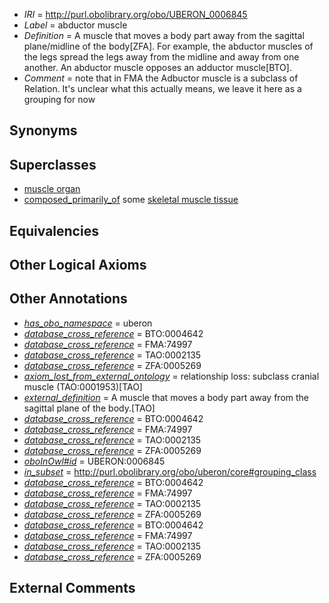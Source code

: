  * *IRI* = http://purl.obolibrary.org/obo/UBERON_0006845
 * *Label* = abductor muscle
 * *Definition* = A muscle that moves a body part away from the sagittal plane/midline of the body[ZFA]. For example, the abductor muscles of the legs spread the legs away from the midline and away from one another. An abductor muscle opposes an adductor muscle[BTO].
 * *Comment* = note that in FMA the Adbuctor muscle is a subclass of Relation. It's unclear what this actually means, we leave it here as a grouping for now

## Synonyms


## Superclasses

 * [muscle organ](../../UBERON/30/UBERON_0001630.md)
 * [composed_primarily_of](../../UBREL/02/UBREL_0000002.md) some [skeletal muscle tissue](../../UBERON/34/UBERON_0001134.md)

## Equivalencies


## Other Logical Axioms


## Other Annotations

 * *[has_obo_namespace](../../ce/oboInOwl#hasOBONamespace.md)* = uberon
 * *[database_cross_reference](../../ef/oboInOwl#hasDbXref.md)* = BTO:0004642
 * *[database_cross_reference](../../ef/oboInOwl#hasDbXref.md)* = FMA:74997
 * *[database_cross_reference](../../ef/oboInOwl#hasDbXref.md)* = TAO:0002135
 * *[database_cross_reference](../../ef/oboInOwl#hasDbXref.md)* = ZFA:0005269
 * *[axiom_lost_from_external_ontology](../../UBPROP/02/UBPROP_0000002.md)* = relationship loss: subclass cranial muscle (TAO:0001953)[TAO]
 * *[external_definition](../../UBPROP/01/UBPROP_0000001.md)* = A muscle that moves a body part away from the sagittal plane of the body.[TAO]
 * *[database_cross_reference](../../ef/oboInOwl#hasDbXref.md)* = BTO:0004642
 * *[database_cross_reference](../../ef/oboInOwl#hasDbXref.md)* = FMA:74997
 * *[database_cross_reference](../../ef/oboInOwl#hasDbXref.md)* = TAO:0002135
 * *[database_cross_reference](../../ef/oboInOwl#hasDbXref.md)* = ZFA:0005269
 * *[oboInOwl#id](../../id/oboInOwl#id.md)* = UBERON:0006845
 * *[in_subset](../../et/oboInOwl#inSubset.md)* = http://purl.obolibrary.org/obo/uberon/core#grouping_class
 * *[database_cross_reference](../../ef/oboInOwl#hasDbXref.md)* = BTO:0004642
 * *[database_cross_reference](../../ef/oboInOwl#hasDbXref.md)* = FMA:74997
 * *[database_cross_reference](../../ef/oboInOwl#hasDbXref.md)* = TAO:0002135
 * *[database_cross_reference](../../ef/oboInOwl#hasDbXref.md)* = ZFA:0005269
 * *[database_cross_reference](../../ef/oboInOwl#hasDbXref.md)* = BTO:0004642
 * *[database_cross_reference](../../ef/oboInOwl#hasDbXref.md)* = FMA:74997
 * *[database_cross_reference](../../ef/oboInOwl#hasDbXref.md)* = TAO:0002135
 * *[database_cross_reference](../../ef/oboInOwl#hasDbXref.md)* = ZFA:0005269

## External Comments

